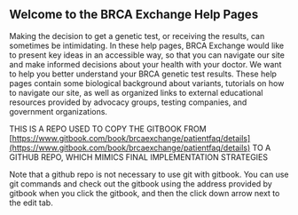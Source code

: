 ## Welcome to the BRCA Exchange Help Pages

Making the decision to get a genetic test, or receiving the results, can sometimes be intimidating. In these help pages, BRCA Exchange would like to present key ideas in an accessible way, so that you can navigate our site and make informed decisions about your health with your doctor. We want to help you better understand your BRCA genetic test results. These help pages contain some biological background about variants, tutorials on how to navigate our site, as well as organized links to external educational resources provided by advocacy groups, testing companies, and government organizations.

THIS IS A REPO USED TO COPY THE GITBOOK FROM [https://www.gitbook.com/book/brcaexchange/patientfaq/details](https://www.gitbook.com/book/brcaexchange/patientfaq/details) TO A GITHUB REPO, WHICH MIMICS FINAL IMPLEMENTATION STRATEGIES

Note that a github repo is not necessary to use git with gitbook. You can use git commands and check out the gitbook using the address provided by gitbook when you click the gitbook, and then the click down arrow next to the edit tab. 

